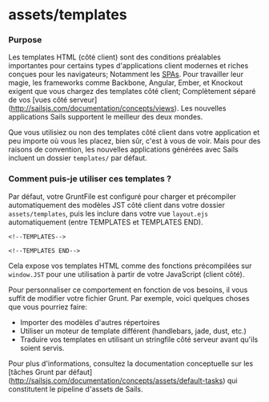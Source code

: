 # assets/templates
### Purpose

Les templates HTML (côté client) sont des conditions préalables importantes pour certains types d'applications client modernes et riches conçues pour les navigateurs; Notamment les [SPAs](https://fr.wikipedia.org/wiki/Application_web_monopage). Pour travailler leur magie, les frameworks comme Backbone, Angular, Ember, et Knockout exigent que vous chargez des templates côté client; Complètement séparé de vos [vues côté serveur] (http://sailsjs.com/documentation/concepts/views). Les nouvelles applications Sails supportent le meilleur des deux mondes.

Que vous utilisiez ou non des templates côté client dans votre application et peu importe où vous les placez, bien sûr, c'est à vous de voir. Mais pour des raisons de convention, les nouvelles applications générées avec Sails incluent un dossier `templates/` par défaut.

### Comment puis-je utiliser ces templates ?

Par défaut, votre GruntFile est configuré pour charger et précompiler automatiquement des modèles JST côté client dans votre dossier `assets/templates`, puis les inclure dans votre vue `layout.ejs` automatiquement (entre TEMPLATES et TEMPLATES END).

    <!--TEMPLATES-->

    <!--TEMPLATES END-->

Cela expose vos templates HTML comme des fonctions précompilées sur `window.JST` pour une utilisation à partir de votre  JavaScript (client côté).

Pour personnaliser ce comportement en fonction de vos besoins, il vous suffit de modifier votre fichier Grunt.
Par exemple, voici quelques choses que vous pourriez faire:

- Importer des modèles d'autres répertoires
- Utiliser un moteur de template différent (handlebars, jade, dust, etc.)
- Traduire vos templates en utilisant un stringfile côté serveur avant qu'ils soient servis.

Pour plus d'informations, consultez la documentation conceptuelle sur les [tâches Grunt par défaut] (http://sailsjs.com/documentation/concepts/assets/default-tasks) qui constitutent le pipeline d'assets de Sails.

<docmeta name="displayName" value="templates">

